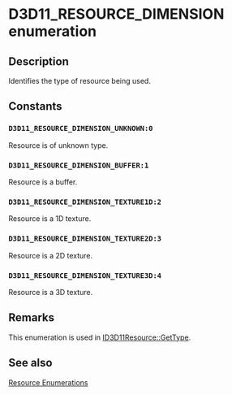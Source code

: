 # D3D11_RESOURCE_DIMENSION enumeration

## Description

Identifies the type of resource being used.

## Constants

### `D3D11_RESOURCE_DIMENSION_UNKNOWN:0`

Resource is of unknown type.

### `D3D11_RESOURCE_DIMENSION_BUFFER:1`

Resource is a buffer.

### `D3D11_RESOURCE_DIMENSION_TEXTURE1D:2`

Resource is a 1D texture.

### `D3D11_RESOURCE_DIMENSION_TEXTURE2D:3`

Resource is a 2D texture.

### `D3D11_RESOURCE_DIMENSION_TEXTURE3D:4`

Resource is a 3D texture.

## Remarks

This enumeration is used in [ID3D11Resource::GetType](https://learn.microsoft.com/windows/desktop/api/d3d11/nf-d3d11-id3d11resource-gettype).

## See also

[Resource Enumerations](https://learn.microsoft.com/windows/desktop/direct3d11/d3d11-graphics-reference-resource-enums)
